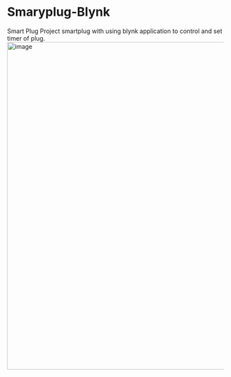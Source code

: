 # Smaryplug-Blynk
Smart Plug Project
smartplug with using blynk application to control and set timer of plug.
<img width="965" height="762" alt="image" src="https://github.com/user-attachments/assets/f28dd42c-fa24-4b79-81e1-a758a5824d14" />
